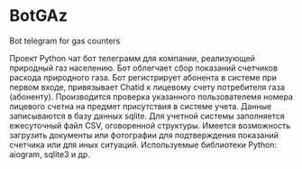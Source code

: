 # BotGAz
Bot telegram for gas counters 

Проект Python чат бот телеграмм для компании, реализующей природный газ населению.
Бот облегчает сбор показаний счетчиков расхода природного газа.
Бот регистрирует абонента в системе при первом входе, привязывает Chatid к лицевому счету потребителя газа (абоненту).
Производится проверка указанного пользователемя номера лицевого счетна на предмет присутствия в системе учета.
Данные записываются в базу данных sqlite.
Для учетной системы заполняется ежесуточный файл CSV, оговоренной структуры.
Имеется возможность загрузить документы или фотографии для подтверждения показаний счетчика или для иных ситуаций.
Используемые библиотеки Python: aiogram, sqlite3 и др.
